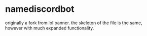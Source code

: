 # namediscordbot

originally a fork from lol banner. the skeleton of the file is the same, however with much expanded functionality.
